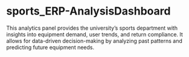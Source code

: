# sports_ERP-AnalysisDashboard
This analytics panel provides the university’s sports department with insights into equipment demand, user trends, and return compliance. It allows for data-driven decision-making by analyzing past patterns and predicting future equipment needs.
